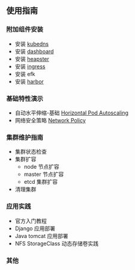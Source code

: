 ## 使用指南

### 附加组件安装

- 安装 [kubedns](kubedns.md)
- 安装 [dashboard](dashboard.md)
- 安装 [heapster](heapster.md)
- 安装 [ingress](ingress.md)
- 安装 efk
- 安装 [harbor](harbor.md)

### 基础特性演示

- 自动水平伸缩-基础 [Horizontal Pod Autoscaling](hpa.md)
- 网络安全策略 [Network Policy](networkpolicy.md)

### 集群维护指南

- 集群状态检查
- 集群扩容
  - node 节点扩容
  - master 节点扩容
  - etcd 集群扩容
- 清理集群

### 应用实践

- 官方入门教程
- Django 应用部署
- Java tomcat 应用部署
- NFS StorageClass 动态存储卷实践

### 其他

